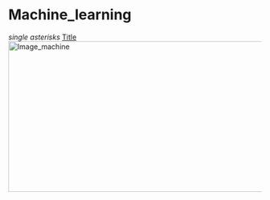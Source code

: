# Machine_learning

*single asterisks*
[Title](link)
<img src="https://user-images.githubusercontent.com/66001539/117562702-e3234d00-b0db-11eb-914a-4dbd0a04fab6.png" width="600px" height="300px" title="px(픽셀) 크기 설정" alt="Image_machine"></img><br/>

